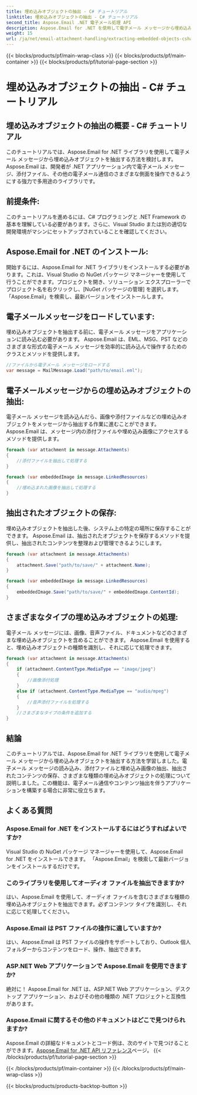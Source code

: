 ```yaml
---
title: 埋め込みオブジェクトの抽出 - C# チュートリアル
linktitle: 埋め込みオブジェクトの抽出 - C# チュートリアル
second_title: Aspose.Email .NET 電子メール処理 API
description: Aspose.Email for .NET を使用して電子メール メッセージから埋め込みオブジェクトを抽出する方法を学習します。コード例を含むステップバイステップのガイド。
weight: 15
url: /ja/net/email-attachment-handling/extracting-embedded-objects-csharp-tutorial/
---
```


{{< blocks/products/pf/main-wrap-class >}}
{{< blocks/products/pf/main-container >}}
{{< blocks/products/pf/tutorial-page-section >}}

# 埋め込みオブジェクトの抽出 - C# チュートリアル


## 埋め込みオブジェクトの抽出の概要 - C# チュートリアル

このチュートリアルでは、Aspose.Email for .NET ライブラリを使用して電子メール メッセージから埋め込みオブジェクトを抽出する方法を検討します。 Aspose.Email は、開発者が .NET アプリケーション内で電子メール メッセージ、添付ファイル、その他の電子メール通信のさまざまな側面を操作できるようにする強力で多用途のライブラリです。

## 前提条件:

このチュートリアルを進めるには、C# プログラミングと .NET Framework の基本を理解している必要があります。さらに、Visual Studio または別の適切な開発環境がマシンにセットアップされていることを確認してください。

## Aspose.Email for .NET のインストール:

開始するには、Aspose.Email for .NET ライブラリをインストールする必要があります。これは、Visual Studio の NuGet パッケージ マネージャーを使用して行うことができます。プロジェクトを開き、ソリューション エクスプローラーでプロジェクト名を右クリックし、[NuGet パッケージの管理] を選択します。 「Aspose.Email」を検索し、最新バージョンをインストールします。

## 電子メールメッセージをロードしています:

埋め込みオブジェクトを抽出する前に、電子メール メッセージをアプリケーションに読み込む必要があります。 Aspose.Email は、EML、MSG、PST などのさまざまな形式の電子メール メッセージを効率的に読み込んで操作するためのクラスとメソッドを提供します。

```csharp
//ファイルから電子メール メッセージをロードする
var message = MailMessage.Load("path/to/email.eml");
```

## 電子メールメッセージからの埋め込みオブジェクトの抽出:

電子メール メッセージを読み込んだら、画像や添付ファイルなどの埋め込みオブジェクトをメッセージから抽出する作業に進むことができます。 Aspose.Email は、メッセージ内の添付ファイルや埋め込み画像にアクセスするメソッドを提供します。

```csharp
foreach (var attachment in message.Attachments)
{
    //添付ファイルを抽出して処理する
}

foreach (var embeddedImage in message.LinkedResources)
{
    //埋め込まれた画像を抽出して処理する
}
```

## 抽出されたオブジェクトの保存:

埋め込みオブジェクトを抽出した後、システム上の特定の場所に保存することができます。 Aspose.Email は、抽出されたオブジェクトを保存するメソッドを提供し、抽出されたコンテンツを整理および管理できるようにします。

```csharp
foreach (var attachment in message.Attachments)
{
    attachment.Save("path/to/save/" + attachment.Name);
}

foreach (var embeddedImage in message.LinkedResources)
{
    embeddedImage.Save("path/to/save/" + embeddedImage.ContentId);
}
```

## さまざまなタイプの埋め込みオブジェクトの処理:

電子メール メッセージには、画像、音声ファイル、ドキュメントなどのさまざまな埋め込みオブジェクトを含めることができます。 Aspose.Email を使用すると、埋め込みオブジェクトの種類を識別し、それに応じて処理できます。

```csharp
foreach (var attachment in message.Attachments)
{
    if (attachment.ContentType.MediaType == "image/jpeg")
    {
        //画像添付処理
    }
    else if (attachment.ContentType.MediaType == "audio/mpeg")
    {
        //音声添付ファイルを処理する
    }
    //さまざまなタイプの条件を追加する
}
```

## 結論

このチュートリアルでは、Aspose.Email for .NET ライブラリを使用して電子メール メッセージから埋め込みオブジェクトを抽出する方法を学習しました。電子メール メッセージの読み込み、添付ファイルと埋め込み画像の抽出、抽出されたコンテンツの保存、さまざまな種類の埋め込みオブジェクトの処理について説明しました。この機能は、電子メール通信やコンテンツ抽出を伴うアプリケーションを構築する場合に非常に役立ちます。

## よくある質問

### Aspose.Email for .NET をインストールするにはどうすればよいですか?

Visual Studio の NuGet パッケージ マネージャーを使用して、Aspose.Email for .NET をインストールできます。 「Aspose.Email」を検索して最新バージョンをインストールするだけです。

### このライブラリを使用してオーディオ ファイルを抽出できますか?

はい、Aspose.Email を使用して、オーディオ ファイルを含むさまざまな種類の埋め込みオブジェクトを抽出できます。必ずコンテンツ タイプを識別し、それに応じて処理してください。

### Aspose.Email は PST ファイルの操作に適していますか?

はい、Aspose.Email は PST ファイルの操作をサポートしており、Outlook 個人フォルダーからコンテンツをロード、操作、抽出できます。

### ASP.NET Web アプリケーションで Aspose.Email を使用できますか?

絶対に！ Aspose.Email for .NET は、ASP.NET Web アプリケーション、デスクトップ アプリケーション、およびその他の種類の .NET プロジェクトと互換性があります。

### Aspose.Email に関するその他のドキュメントはどこで見つけられますか?

 Aspose.Email の詳細なドキュメントとコード例は、次のサイトで見つけることができます。[Aspose.Email for .NET API リファレンス](https://reference.aspose.com/email/net/)ページ。
{{< /blocks/products/pf/tutorial-page-section >}}

{{< /blocks/products/pf/main-container >}}
{{< /blocks/products/pf/main-wrap-class >}}

{{< blocks/products/products-backtop-button >}}
